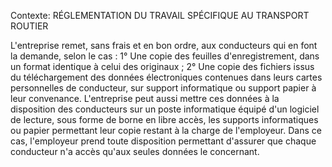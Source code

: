 Contexte: RÉGLEMENTATION DU TRAVAIL SPÉCIFIQUE AU TRANSPORT ROUTIER

L'entreprise remet, sans frais et en bon ordre, aux conducteurs qui en font la demande, selon le cas : 1° Une copie des feuilles d'enregistrement, dans un format identique à celui des originaux ; 2° Une copie des fichiers issus du téléchargement des données électroniques contenues dans leurs cartes personnelles de conducteur, sur support informatique ou support papier à leur convenance. L'entreprise peut aussi mettre ces données à la disposition des conducteurs sur un poste informatique équipé d'un logiciel de lecture, sous forme de borne en libre accès, les supports informatiques ou papier permettant leur copie restant à la charge de l'employeur. Dans ce cas, l'employeur prend toute disposition permettant d'assurer que chaque conducteur n'a accès qu'aux seules données le concernant.